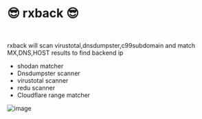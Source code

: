 <h1>😎 rxback 😎 </h1><br>

rxback will scan virustotal,dnsdumpster,c99subdomain and match MX,DNS,HOST results to find backend ip
* shodan matcher
* Dnsdumpster scanner
* virustotal scanner
* redu scanner
* Cloudflare range matcher

![image](https://user-images.githubusercontent.com/68131578/127844050-39f0a36f-84ce-4064-baa9-d50210752454.png)
